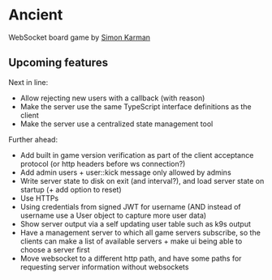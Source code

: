 # Ancient
WebSocket board game by [Simon Karman](https://www.simonkarman.nl)

## Upcoming features
Next in line:
- Allow rejecting new users with a callback (with reason)
- Make the server use the same TypeScript interface definitions as the client
- Make the server use a centralized state management tool

Further ahead:
- Add built in game version verification as part of the client acceptance protocol (or http headers before ws connection?)
- Add admin users + user::kick message only allowed by admins
- Write server state to disk on exit (and interval?), and load server state on startup (+ add option to reset)
- Use HTTPs
- Using credentials from signed JWT for username (AND instead of username use a User object to capture more user data)
- Show server output via a self updating user table such as k9s output
- Have a management server to which all game servers subscribe, so the clients can make a list of available servers + make ui being able to choose a server first
- Move websocket to a different http path, and have some paths for requesting server information without websockets
